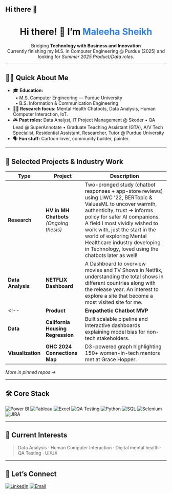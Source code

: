 ## Hi there 👋

<!--
**SheikhMaleeha/SheikhMaleeha** is a ✨ _special_ ✨ repository because its `README.md` (this file) appears on your GitHub profile.

Here are some ideas to get you started:

- 🔭 I’m currently working on ...
- 🌱 I’m currently learning ...
- 👯 I’m looking to collaborate on ...
- 🤔 I’m looking for help with ...
- 💬 Ask me about ...
- 📫 How to reach me: ...
- 😄 Pronouns: ...
- ⚡ Fun fact: ...
-->
<!-- Banner (optional) -->
<!--<p align="center">
  <img src="https://github.com/MaleehaSheikh/MaleehaSheikh/blob/main/assets/banner.png" alt="Banner showing AI × HCI × Mental-Health Research" width="100%">
</p> -->

<h1 align="center">Hi there! 👋 I’m <span style="color:#2F80ED">Maleeha Sheikh</span></h1>

<p align="center">
  Bridging <strong>Technology with Business and Innovation</strong> <br/> <!--, towards more humane world. -->
  <!--Bridging <strong>Human–Computer Interaction</strong>, <strong>AI-driven mental-health tech</strong>, and <strong>data-informed design</strong>. <br/> -->
  Currently finishing my M.S. in Computer Engineering @ Purdue (2025) and looking for <em>Summer 2025 Product/Data roles</em>.
</p>

---

## 🦸‍♀️ Quick About Me
- 🎓 **Education:**  
  &nbsp;&nbsp;• M.S. Computer Engineering — Purdue University <!-- (CGPA 3.96/4.0, 2023-2025) -->  
  &nbsp;&nbsp;• B.S. Information & Communication Engineering <!-- — BUP (CGPA 3.67/4.0) -->  
- 🧑‍🔬 **Research focus:** Mental Health Chatbots, Data Analysis, Human Computer Interaction, IoT.  <!-- -->
- 🎮 **Past roles:** Data Analyst, IT Project Management @ Skoder • QA Lead @ SuperAnnotate • Graduate Teaching Assistant (GTA), A/V Tech Specialist, Residential Assistant, Researcher, Tutor @ Purdue University   
- 🗣 **Fun stuff:** Cartoon lover, community builder, painter.

---

## 💼 Selected Projects & Industry Work
| Type | Project | Description |
|------|---------|-------|
| **Research** | **HV in MH Chatbots** <br/>*(Ongoing thesis)* | Two-pronged study (chatbot responses + app-store reviews) using LIWC ’22, BERTopic & ValuesML to uncover warmth, authenticity, trust → informs policy for safer AI companions. A field I most vividly wished to work with, just the start in the world of exploring Mental Healthcare industry developing in Technology, loved using the chatbots later as well!|
| **Data Analysis** | **NETFLIX Dashboard** <br/> | A Dashboard to overview movies and TV Shows in Netflix, understanding the total shows in different countries along with the release year. An interest to explore a site that become a most visited site for me. |
<!--| **Product** | **Empathetic Chatbot MVP** | Led cross-functional team; integrated user feedback loops; ↗ user engagement 37 %. |
| **Data** | **California Housing Regression** | Built scalable pipeline and interactive dashboards explaining model bias for non-tech stakeholders. |
| **Visualization** | **GHC 2024 Connections Map** | D3-powered graph highlighting 150+ women-in-tech mentors met at Grace Hopper. | -->

*More in pinned repos →*

---

## 🛠 Core Stack
![Power BI](https://img.shields.io/badge/Power%20BI-F2C811?style=flat&logo=power%20bi&logoColor=black)
![Tableau](https://img.shields.io/badge/Tableau-E97627?style=flat&logo=tableau&logoColor=white)
![Excel](https://img.shields.io/badge/Excel-217346?style=flat&logo=microsoft%20excel&logoColor=white)
![QA Testing](https://img.shields.io/badge/QA&nbsp;Testing-FF6F00?style=flat&logo=testinglibrary&logoColor=white)
![Python](https://img.shields.io/badge/Python-FFD43B?style=flat&logo=python&logoColor=black)
![SQL](https://img.shields.io/badge/SQL-4479A1?style=flat&logo=mysql&logoColor=white)
![Selenium](https://img.shields.io/badge/Selenium-43B02A?style=flat&logo=selenium&logoColor=white)
![JIRA](https://img.shields.io/badge/JIRA-0052CC?style=flat&logo=jira&logoColor=white)



<!--
![PyTorch](https://img.shields.io/badge/PyTorch-EE4C2C?style=flat&logo=pytorch&logoColor=white)
![Postman](https://img.shields.io/badge/Postman-FF6C37?style=flat&logo=postman&logoColor=white)
![TensorFlow](https://img.shields.io/badge/TensorFlow-FF6F00?style=flat&logo=tensorflow&logoColor=white)
![Docker](https://img.shields.io/badge/Docker-2496ED?style=flat&logo=docker&logoColor=white)
![LIWC](https://img.shields.io/badge/LIWC-22-blueviolet?style=flat)
![BERTopic](https://img.shields.io/badge/BERTopic-topic%20modeling-orange?style=flat) -->

---

## 🎯 Current Interests
> Data Analysis · Human Computer Interaction · Digital mental health · QA Testing · UI/UX

---

<!--
## 📈 GitHub Stats (Optional)
<!-- Remove this section if you don’t want the cards -->
<!--
<p align="center">
  <img src="https://github-readme-streak-stats.herokuapp.com/?user=MaleehaSheikh" alt="GitHub Streak"/>
  <img src="https://github-readme-stats.vercel.app/api?username=MaleehaSheikh&show_icons=true&hide_border=true" alt="GitHub Stats"/>
</p>

---
-->
## 🤝 Let’s Connect
[![LinkedIn](https://img.shields.io/badge/LinkedIn-%230077B5.svg?logo=linkedin&logoColor=white)](https://www.linkedin.com/in/maleehasheikh) 
[![Email](https://img.shields.io/badge/Email-maleehasheikh81%40gmail.com-red)](mailto:maleehasheikh81@gmail.com)

<br/><br/>

<!-- *“Technology becomes truly powerful only when it feels more humane.”* -->
